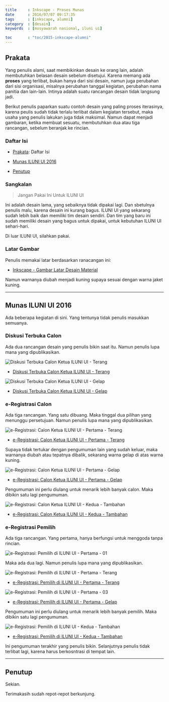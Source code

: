 ```yaml
---
title     : Inkscape - Proses Munas
date      : 2016/07/07 09:17:35
tags      : [inkscape, alumni]
category  : [desain]
keywords  : [musyawarah nasional, iluni ui]

toc       : "toc/2015-inkscape-alumni"
---
```


<a name="prakata"></a>

## Prakata

Yang penulis alami, saat membikinkan desain ke orang lain,
adalah membutuhkan belasan desain sebelum disetujui.
Karena memang ada **proses** yang terlibat,
bukan hanya dari sisi desain, namun juga perubahan dari sisi organisasi,
misalnya perubahan tanggal kegiatan, perubahan nama panitia dan lain-lain.
Intinya adalah suatu rancangan desain tidak langsung jadi.

Berikut penulis paparkan suatu contoh desain yang paling proses iterasinya,
karena peulis sudah tidak terlalu terlibat dalam kegiatan tersebut,
maka usaha yang penulis lakukan juga tidak maksimal.
Namun dapat menjadi gambaran, ketika membuat sesuatu,
membutuhkan dua atau tiga rancangan, sebelum beranjak ke rincian.

### Daftar Isi

* [Prakata](#prakata): Daftar Isi

* [Munas ILUNI UI 2016](#munas)

* [Penutup](#penutup)

### Sangkalan

> Jangan Pakai Ini Untuk ILUNI UI

Ini adalah desain lama, yang sebaiknya tidak dipakai lagi.
Dan sbetulnya penulis malu, karena desain ini kurang bagus.
ILUNI UI yang sekarang sudah lebih baik dan memiliki tim desain sendiri.
Dan tim yang baru ini sudah memiliki desain yang bagus untuk dipakai,
untuk kebutuhan ILUNI UI sehari-hari.

Di luar ILUNI UI, silahkan pakai.

### Latar Gambar

Penulis memakai latar berdasarkan ranacangan ini:

* [Inkscape - Gambar Latar Desain Material][local-latar-gambar]

Namun warnanya diubah menjadi kuning supaya sesuai dengan warna jaket kuning.

-- -- --

<a name="munas"></a>

## Munas ILUNI UI 2016

Ada beberapa kegiatan di sini.
Yang tentunya tidak penulis masukkan semuanya.

### Diskusi Terbuka Calon

Ada dua rancangan desain yang penulis bikin saat itu.
Namun penulis lupa mana yang dipublikasikan.

![Diskusi Terbuka Calon Ketua ILUNI UI - Terang][image-diskusi-calon-01]

* [Diskusi Terbuka Calon Ketua ILUNI UI - Terang][deviant-diskusi-calon-01]

![Diskusi Terbuka Calon Ketua ILUNI UI - Gelap][image-diskusi-calon-02]

* [Diskusi Terbuka Calon Ketua ILUNI UI - Gelap][deviant-diskusi-calon-02]

### e-Registrasi Calon

Ada tiga rancangan. Yang satu dibuang.
Maka tinggal dua pilihan yang menunggu persetujuan.
Namun penulis lupa mana yang dipublikasikan.

![e-Registrasi: Calon Ketua ILUNI UI - Pertama - Terang][image-e-reg-calon-1st-02]

* [e-Registrasi: Calon Ketua ILUNI UI - Pertama - Terang][deviant-e-reg-calon-1st-02]

Supaya tidak tertukar dengan pengumuman lain yang sudah keluar,
maka warnanya diubah atau tepatnya dibalik,
sekarang warna gelap di atas warna kuning.

![e-Registrasi: Calon Ketua ILUNI UI - Pertama - Gelap][image-e-reg-calon-1st-03]

* [e-Registrasi: Calon Ketua ILUNI UI - Pertama - Gelap][deviant-e-reg-calon-1st-03]

Pengumuman ini perlu diulang untuk menarik lebih banyak calon.
Maka dibikin satu lagi pengumuman.

![e-Registrasi: Calon Ketua ILUNI UI - Kedua - Tambahan][image-e-reg-calon-2nd-01]

* [e-Registrasi: Calon Ketua ILUNI UI - Kedua - Tambahan][deviant-e-reg-calon-2nd-01]

### e-Registrasi Pemilih

Ada tiga rancangan.
Yang pertama, hanya berfungsi untuk menggoda tanpa rincian.

![e-Registrasi: Pemilih di ILUNI UI - Pertama - 01][image-e-registrasi-1st-01]

Maka ada dua lagi.
Namun penulis lupa mana yang dipublikasikan.

![e-Registrasi: Pemilih di ILUNI UI - Pertama - Terang][image-e-registrasi-1st-02]

* [e-Registrasi: Pemilih di ILUNI UI - Pertama - Terang][deviant-e-registrasi-1st-02]

![e-Registrasi: Pemilih di ILUNI UI - Pertama - 03][image-e-registrasi-1st-03]

* [e-Registrasi: Pemilih di ILUNI UI - Pertama - Gelap][deviant-e-registrasi-1st-03]

Pengumuman ini perlu diulang untuk menarik lebih banyak pemilih.
Maka dibikin satu lagi pengumuman.

![e-Registrasi: Pemilih di ILUNI UI - Kedua - Tambahan][image-e-registrasi-2nd-01]

* [e-Registrasi: Pemilih di ILUNI UI - Kedua - Tambahan][deviant-e-registrasi-2nd-01]

Ini pengumuman terakhir yang penulis bikin.
Selanjutnya penulis tidak terlibat lagi,
karena harus berkosntrasi di tempat lain.

-- -- --

<a name="penutup"></a>

## Penutup

Sekian.

Terimakasih sudah repot-repot berkunjung.

[//]: <> ( -- -- -- links below -- -- -- )

[local-latar-gambar]:        https://akutidaktahu.netlify.app/2018/11/18/desain/inkscape-gambar-latar-desain-material/

[image-diskusi-calon-01]:    /posts/desain/2016/07-munas/diskusi-terbuka-calon-01.png
[image-diskusi-calon-02]:    /posts/desain/2016/07-munas/diskusi-terbuka-calon-02.png
[image-e-reg-calon-1st-02]:  /posts/desain/2016/07-munas/e-reg-calon-1st-02.png
[image-e-reg-calon-1st-03]:  /posts/desain/2016/07-munas/e-reg-calon-1st-03.png
[image-e-reg-calon-2nd-01]:  /posts/desain/2016/07-munas/e-reg-calon-2nd-01.png
[image-e-registrasi-1st-01]: /posts/desain/2016/07-munas/e-registrasi-1st-01.png
[image-e-registrasi-1st-02]: /posts/desain/2016/07-munas/e-registrasi-1st-02.png
[image-e-registrasi-1st-03]: /posts/desain/2016/07-munas/e-registrasi-1st-03.png
[image-e-registrasi-2nd-01]: /posts/desain/2016/07-munas/e-registrasi-2nd-01.png

[deviant-diskusi-calon-01]:   https://www.deviantart.com/nurwijayadi/art/Munas-Diskusi-Terbuka-Calon-bright-646051497
[deviant-diskusi-calon-02]:   https://www.deviantart.com/nurwijayadi/art/Munas-Diskusi-Terbuka-Calon-dark-646051799
[deviant-e-reg-calon-1st-02]: https://www.deviantart.com/nurwijayadi/art/Munas-Pendaftaran-Calon-bright-646052691
[deviant-e-reg-calon-1st-03]: https://www.deviantart.com/nurwijayadi/art/Munas-Pendaftaran-Calon-dark-646053081
[deviant-e-reg-calon-2nd-01]: https://www.deviantart.com/nurwijayadi/art/Munas-Pendaftaran-Calon-dark-646053405
[deviant-e-registrasi-1st-02]:https://www.deviantart.com/nurwijayadi/art/Munas-ILUNI-UI-i-Registrasi-bright-646050341
[deviant-e-registrasi-1st-03]:https://www.deviantart.com/nurwijayadi/art/Munas-ILUNI-UI-i-Registrasi-dark-646050549
[deviant-e-registrasi-2nd-01]:https://www.deviantart.com/nurwijayadi/art/Munas-ILUNI-UI-i-Registrasi-bright-646050980

